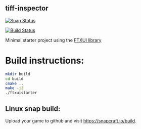 tiff-inspector
-------------

[![Snap Status](https://build.snapcraft.io/badge/ArthurSonzogni/tiff-inspector.svg)](https://build.snapcraft.io/user/ArthurSonzogni/tiff-inspector)

[![Build Status](https://travis-ci.com/ArthurSonzogni/tiff-inspector.svg?branch=master)](https://travis-ci.com/ArthurSonzogni/tiff-inspector)

Minimal starter project using the [FTXUI library](https://github.com/ArthurSonzogni/ftxui)


# Build instructions:
~~~bash
mkdir build
cd build
cmake ..
make -j3
./ftxuistarter
~~~

## Linux snap build:
Upload your game to github and visit https://snapcraft.io/build.
